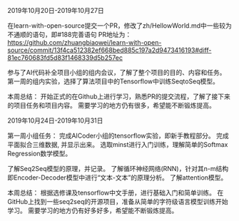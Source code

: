 2019年10月20日-2019年10月27日

 在learn-with-open-source提交一个PR，修改了zh/HellowWorld.md中一些较为不通顺的语句，即#188完善语句
 PR地址为：
 https://github.com/zhuangbiaowei/learn-with-open-source/commit/13f4ca512382ef668bed885c197a2d9473416193#diff-81ec760683fd5d83f1468339d5b257ec

 参与了AI代码补全项目小组的组内会议，了解了整个项目的目的、内容和任务。
 第一周的组内实验，选择了算法项目中的Tensorflow中训练SeqtoSeq模型。

 本周总结：
 开始正式的在Github上进行学习，熟悉PR的提交流程，了解了接下来的项目任务和项目内容。
 需要学习的地方仍有很多，希望能不断锻炼提高。

2019年10月24日-2019年10月31日

第一周小组任务：
完成AICoder小组的tensorflow实验，即新手教程部分。
完成平面拟合三维数据, 并显示出来。
选取minst进行入门训练，理解简单的Softmax Regression数学模型。

了解Seq2Seq模型的原理，并记录。
了解循环神经网络(RNN)，针对其n-m结构即Encoder-Decoder模型中进行“文本-文本”的原理分析。
了解attention模型。

本周总结：
根据选修课及tensorflow中文手册，进行基础入门和简单训练。
在GitHub上找到一些seq2seq的开源项目，准备从简单的字符级语言模型训练开始学习。
需要学习的地方仍有好多好多，希望能不断锻炼提高。

